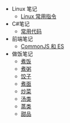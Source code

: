 - Linux 笔记
  - [Linux 常用指令](/笔记/Linux/常用指令.md)
- C#笔记
  - [常用代码](/笔记/后端/常用代码.md)
- 前端笔记
  - [CommonJS 和 ES](/笔记/前端/CommonJs和ES.md)
- 做饭笔记
  - [煮饭](/做饭/饭.md)
  - [煮粥](/做饭/粥.md)
  - [饺子](/做饭/饺.md)
  - [煮面](/做饭/面.md)
  - [炒菜](/做饭/炒.md)
  - [汤类](/做饭/汤.md)
  - [蒸类](/做饭/蒸.md)
  - [甜品](/做饭/甜.md)
